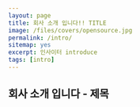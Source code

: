 ```yaml
---
layout: page
title: 회사 소개 입니다!! TITLE
image: /files/covers/opensource.jpg
permalink: /intro/
sitemap: yes
excerpt: 인사이터 introduce
tags: [intro]
---
```


## 회사 소개 입니다 - 제목